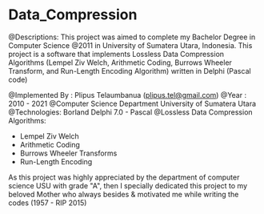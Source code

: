 # Data_Compression
@Descriptions:
This project was aimed to complete my Bachelor Degree in Computer Science @2011 in University of Sumatera Utara, Indonesia. This project is a software that implements Lossless Data Compression Algorithms (Lempel Ziv Welch, Arithmetic Coding, Burrows Wheeler Transform, and Run-Length Encoding Algorithm) written in Delphi (Pascal code)

@Implemented By : Plipus Telaumbanua (plipus.tel@gmail.com)
@Year : 2010 - 2021 @Computer Science Department University of Sumatera Utara
@Technologies: Borland Delphi 7.0 - Pascal
@Lossless Data Compression Algorithms:
- Lempel Ziv Welch
- Arithmetic Coding
- Burrows Wheeler Transforms
- Run-Length Encoding

As this project was highly appreciated by the department of computer science USU with grade "A", then I specially dedicated this project to my beloved Mother who always besides & motivated me while writing the codes (1957 - RIP 2015)
